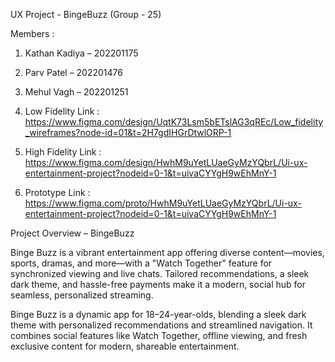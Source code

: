 UX Project - BingeBuzz 
(Group - 25) 

Members : 
1. Kathan Kadiya – 202201175 
2. Parv Patel – 202201476 
3. Mehul Vagh – 202201251 
 
1. Low Fidelity Link : 
https://www.figma.com/design/UqtK73Lsm5bETslAG3qREc/Low_fidelity_wireframes?node-id=01&t=2H7gdIHGrDtwlORP-1 
 
2. High Fidelity Link : 
https://www.figma.com/design/HwhM9uYetLUaeGyMzYQbrL/Ui-ux-entertainment-project?nodeid=0-1&t=uivaCYYgH9wEhMnY-1 
 
3. Prototype Link : 
https://www.figma.com/proto/HwhM9uYetLUaeGyMzYQbrL/Ui-ux-entertainment-project?nodeid=0-1&t=uivaCYYgH9wEhMnY-1

Project Overview – BingeBuzz

 Binge Buzz is a vibrant entertainment app offering diverse content—movies, sports,
 dramas, and more—with a "Watch Together" feature for synchronized viewing and
 live chats. Tailored recommendations, a sleek dark theme, and hassle-free payments
 make it a modern, social hub for seamless, personalized streaming.
  
 Binge Buzz is a dynamic app for 18–24-year-olds, blending a sleek dark theme with
 personalized recommendations and streamlined navigation. It combines social
 features like Watch Together, offline viewing, and fresh exclusive content for modern,
 shareable entertainment.
